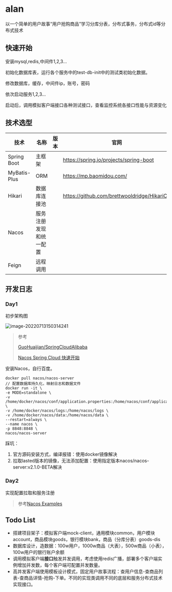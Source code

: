 # alan
以一个简单的用户故事“用户抢购商品”学习分库分表，分布式事务，分布式id等分布式技术

## 快速开始

安装mysql,redis,中间件1,2,3...

初始化数据库表，运行各个服务中的test-db-init中的测试类初始化数据。

修改数据库，缓存，中间件ip，账号，密码

依次启动服务1,2,3...

启动后，调用模拟客户端接口各种测试接口，查看监控系统各接口性能与资源变化



## 技术选型

| 技术         | 名称                   | 版本 | 官网                                        |
| ------------ | ---------------------- | ---- | ------------------------------------------- |
| Spring Boot  | 主框架                 |      | https://spring.io/projects/spring-boot      |
| MyBatis-Plus | ORM                    |      | https://mp.baomidou.com/                    |
| Hikari       | 数据库连接池           |      | https://github.com/brettwooldridge/HikariCP |
| Nacos        | 服务注册发现和统一配置 |      |                                             |
| Feign        | 远程调用               |      |                                             |



## 开发日志

### Day1

初步架构图

![image-20220713150314241](https://jack-pic.oss-cn-hangzhou.aliyuncs.com/doc/image/image-20220713150314241.png)



> 参考
>
> [GuoHuaijian/SpringCloudAlibaba](https://github.com/GuoHuaijian/SpringCloudAlibaba)
>
> [Nacos Spring Cloud 快速开始](https://nacos.io/zh-cn/docs/quick-start-spring-cloud.html)

安装Nacos，自行百度。
```shell
docker pull nacos/nacos-server
// 配置数据库持久化，映射日志和数据文件
docker run -it \
-e MODE=standalone \
-v /home/docker/nacos/conf/application.properties:/home/nacos/conf/application.properties \
-v /home/docker/nacos/logs:/home/nacos/logs \
-v /home/docker/nacos/data:/home/nacos/data \
--restart=always \
--name nacos \
-p 8848:8848 \
nacos/nacos-server
```

踩坑：

1. 官方源码安装方式，编译报错：使用docker镜像解决
2. 拉取lasted版本的镜像，无法添加配置：使用指定版本nacos/nacos-server:v2.1.0-BETA解决

### Day2

实现配置拉取和服务注册

> 参考[Nacos Examples](https://github.com/nacos-group/nacos-examples)

## Todo List

- 搭建项目架子：模拟客户端mock-client，通用模块common，用户模块account，商品模块goods，银行模块bank，商品（分库分表）goods-dis
- 数据库设计，造数据：100w用户，1000w商品（大表），500w商品（小表），100w用户的银行账户余额
- 调用模拟客户端**接口**触发并发调用，考虑使用redis广播，部署多个客户端实例增加并发数，每个客户端可配置并发数量。
- 高并发客户端使用模板设计模式，固定用户故事流程：查用户信息-查商品列表-查商品详情-抢购-下单。不同的实现类调用不同的底层和服务分布式技术实现接口。

